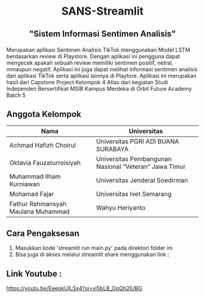 # <p align="center">SANS-Streamlit</p>

## <p align="center">"Sistem Informasi Sentimen Analisis"</p>

<p>Merupakan aplikasi Sentimen Analisis TikTok menggunakan Model LSTM berdasarkan review di Playstore. Dengan aplikasi ini pengguna dapat mengecek apakah sebuah review memiliki sentimen positif, netral, mmaupun negatif. Aplikasi ini juga dapat melihat informasi sentimen analisis dari aplikasi TikTok serta aplikasi lainnya di Playtore. Aplikasi ini merupakan hasil dari Capstone Project Kelompok 4 Atlas dari kegiatan Studi Independen Bersertifikat MSIB Kampus Merdeka di Orbit Future Academy Batch 5</p>

## Anggota Kelompok

|Nama|Universitas|
|-----|-----|
|Achmad Hafizh Choirul|Universitas PGRI ADI BUANA SURABAYA|
|Oktavia Fauzaturroisiyah|Universitas Pembangunan Nasional “Veteran” Jawa Timur|
|Muhammad Ilham Kurniawan|Universitas Jenderal Soedirman|
|Mohamad Fajar|Universitas Ivet Semarang|
|Fathur Rahmansyah Maulana Muhammad|Wahyu Heriyanto|Universitas Pembangunan Nasional “Veteran” Jawa Timur|


## Cara Pengaksesan
1. Masukkan kode 'streamlit run main.py' pada direktori folder ini
2. Bisa juga di akses melalui streamlit share menggunakan link : 

## Link Youtube :
https://youtu.be/EeepkUlLSx4?si=vj5bL8_OpQh2lUBG